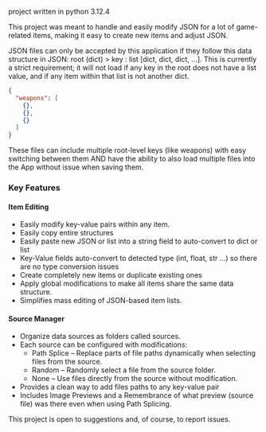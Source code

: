 project written in python 3.12.4

This project was meant to handle and easily modify JSON for a lot of game-related items, making it easy to create new items and adjust JSON.

JSON files can only be accepted by this application if they follow this data structure in JSON: root (dict) > key : list [dict, dict, dict, ...]. This is currently a strict requirement; it will not load if any key in the root does not have a list value, and if any item within that list is not another dict.

```json
{
  "weapons": [
    {},
    {},
    {}
  ]
}
```
These files can include multiple root-level keys (like weapons) with easy switching between them AND have the ability to also load multiple files into the App without issue when saving them.

### Key Features
#### Item Editing
* Easily modify key-value pairs within any item.
* Easily copy entire structures
* Easily paste new JSON or list into a string field to auto-convert to dict or list
* Key-Value fields auto-convert to detected type (int, float, str ...) so there are no type conversion issues
* Create completely new items or duplicate existing ones
* Apply global modifications to make all items share the same data structure.
* Simplifies mass editing of JSON-based item lists.

#### Source Manager
* Organize data sources as folders called sources.
* Each source can be configured with modifications:
  * Path Splice – Replace parts of file paths dynamically when selecting files from the source.
  * Random – Randomly select a file from the source folder.
  * None – Use files directly from the source without modification.
* Provides a clean way to add files paths to any key-value pair
* Includes Image Previews and a Remembrance of what preview (source file) was there even when using Path Splicing.

This project is open to suggestions and, of course, to report issues.








